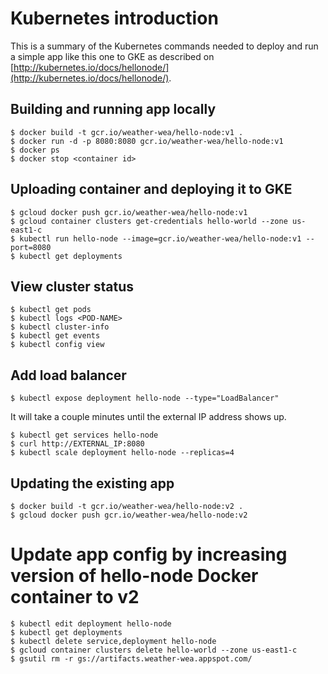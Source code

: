 # Kubernetes introduction

This is a summary of the Kubernetes commands needed to deploy and run a simple app like this one to GKE as described on [http://kubernetes.io/docs/hellonode/](http://kubernetes.io/docs/hellonode/).

## Building and running app locally

    $ docker build -t gcr.io/weather-wea/hello-node:v1 .
    $ docker run -d -p 8080:8080 gcr.io/weather-wea/hello-node:v1
    $ docker ps
    $ docker stop <container id>

## Uploading container and deploying it to GKE

    $ gcloud docker push gcr.io/weather-wea/hello-node:v1
    $ gcloud container clusters get-credentials hello-world --zone us-east1-c
    $ kubectl run hello-node --image=gcr.io/weather-wea/hello-node:v1 --port=8080
    $ kubectl get deployments

## View cluster status

    $ kubectl get pods
    $ kubectl logs <POD-NAME>
    $ kubectl cluster-info
    $ kubectl get events
    $ kubectl config view

## Add load balancer

    $ kubectl expose deployment hello-node --type="LoadBalancer"

It will take a couple minutes until the external IP address shows up.

    $ kubectl get services hello-node
    $ curl http://EXTERNAL_IP:8080
    $ kubectl scale deployment hello-node --replicas=4

## Updating the existing app

    $ docker build -t gcr.io/weather-wea/hello-node:v2 .
    $ gcloud docker push gcr.io/weather-wea/hello-node:v2

# Update app config by increasing version of hello-node Docker container to v2

    $ kubectl edit deployment hello-node
    $ kubectl get deployments
    $ kubectl delete service,deployment hello-node
    $ gcloud container clusters delete hello-world --zone us-east1-c
    $ gsutil rm -r gs://artifacts.weather-wea.appspot.com/
